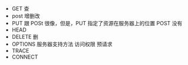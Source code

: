 - GET 查
- post 增删改
- PUT 跟 POSt 很像，但是，PUT 指定了资源在服务器上的位置 POST 没有
- HEAD
- DELETE 删
- OPTIONS 服务器支持方法 访问权限 预请求
- TRACE
- CONNECT
